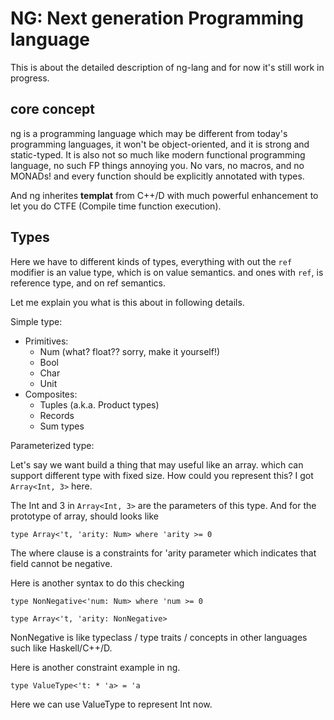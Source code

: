 NG: Next generation Programming language
======

This is about the detailed description of ng-lang and for now
it's still work in progress.


## core concept

ng is a programming language which may be different from today's
programming languages, it won't be object-oriented, and it is
strong and static-typed. It is also not so much like modern
functional programming language, no such FP things annoying you.
No vars, no macros, and no MONADs! and every function should
be explicitly annotated with types.

And ng inherites **templat** from C++/D with much powerful
enhancement to let you do CTFE (Compile time function execution).


## Types

Here we have to different kinds of types, everything with out
the `ref` modifier is an value type, which is on value semantics.
and ones with `ref`, is reference type, and on ref semantics.

Let me explain you what is this about in following details.

Simple type:

 - Primitives:
   - Num (what? float?? sorry, make it yourself!)
   - Bool
   - Char
   - Unit
 - Composites:
   - Tuples (a.k.a. Product types)
   - Records
   - Sum types
   
Parameterized type:

Let's say we want build a thing that may useful like an array.
which can support different type with fixed size. How could 
you represent this? I got `Array<Int, 3>` here.

The Int and 3 in `Array<Int, 3>` are the parameters of this
type. And for the prototype of array, should looks like
```ng
type Array<'t, 'arity: Num> where 'arity >= 0
```

The where clause is a constraints for 'arity parameter which
indicates that field cannot be negative.

Here is another syntax to do this checking
```ng
type NonNegative<'num: Num> where 'num >= 0

type Array<'t, 'arity: NonNegative>
```

NonNegative is like typeclass / type traits / concepts in
other languages such like Haskell/C++/D.

Here is another constraint example in ng.
```ng
type ValueType<'t: * 'a> = 'a
```
Here we can use ValueType<ref Int> to represent Int now.



